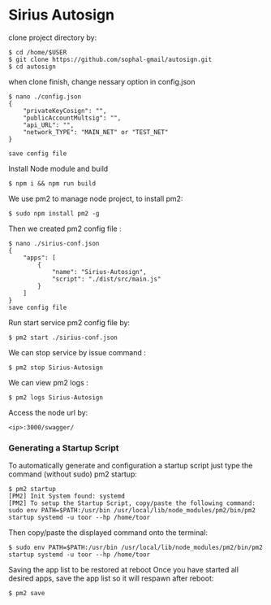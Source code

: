 # Sirius Autosign 


clone project directory by:
```console
$ cd /home/$USER
$ git clone https://github.com/sophal-gmail/autosign.git
$ cd autosign
```
when clone finish, change nessary option in config.json
```console
$ nano ./config.json
{
    "privateKeyCosign": "",
    "publicAccountMultsig": "",
    "api_URL": "",
    "network_TYPE": "MAIN_NET" or "TEST_NET"
}

save config file
```
Install Node module and build 
```console
$ npm i && npm run build
```

We use pm2 to manage node project, to install pm2:
```console 
$ sudo npm install pm2 -g
```
Then we created pm2 config file :
```console
$ nano ./sirius-conf.json
{
    "apps": [
        {
            "name": "Sirius-Autosign",
            "script": "./dist/src/main.js"
        }
    ]
}
save config file
```
Run start service pm2 config file by:
```Console
$ pm2 start ./sirius-conf.json
``` 
We can stop service by issue command :
```console
$ pm2 stop Sirius-Autosign
```
We can view pm2 logs :
``` console
$ pm2 logs Sirius-Autosign
```


Access the node url by:
```
<ip>:3000/swagger/
```

### Generating a Startup Script
To automatically generate and configuration a startup script just type the command (without sudo) pm2 startup:
<!-- Autostart service in case the host is reboot: -->
```console
$ pm2 startup
[PM2] Init System found: systemd
[PM2] To setup the Startup Script, copy/paste the following command:
sudo env PATH=$PATH:/usr/bin /usr/local/lib/node_modules/pm2/bin/pm2 startup systemd -u toor --hp /home/toor
```
Then copy/paste the displayed command onto the terminal:
```console
$ sudo env PATH=$PATH:/usr/bin /usr/local/lib/node_modules/pm2/bin/pm2 startup systemd -u toor --hp /home/toor
```
Saving the app list to be restored at reboot
Once you have started all desired apps, save the app list so it will respawn after reboot:
```console
$ pm2 save
```